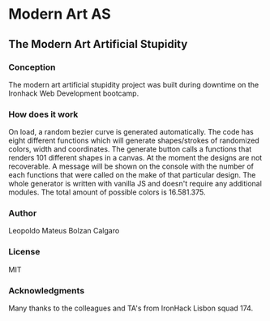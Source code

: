 # Modern Art AS
## The Modern Art Artificial Stupidity

### Conception

The modern art artificial stupidity project was built during downtime on the Ironhack Web Development bootcamp.

### How does it work

On load, a random bezier curve is generated automatically.
The code has eight different functions which will generate shapes/strokes of randomized colors, width and coordinates.
The generate button calls a functions that renders 101 different shapes in a canvas. At the moment the designs are not recoverable. A message will be shown on the console with the number of each functions that were called on the make of that particular design.
The whole generator is written with vanilla JS and doesn't require any additional modules.
The total amount of possible colors is 16.581.375.

### Author

Leopoldo Mateus Bolzan Calgaro

### License

MIT

### Acknowledgments

Many thanks to the colleagues and TA's from IronHack Lisbon squad 174.
